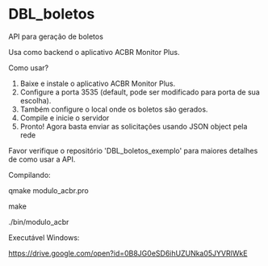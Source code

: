 # DBL_boletos
API para geração de boletos

Usa como backend o aplicativo ACBR Monitor Plus.

Como usar?

1) Baixe e instale o aplicativo ACBR Monitor Plus.
2) Configure a porta 3535 (default, pode ser modificado para porta de sua escolha). 
3) Também configure o local onde os boletos são gerados.
4) Compile e inicie o servidor
5) Pronto! Agora basta enviar as solicitações usando JSON object pela rede

Favor verifique o repositório 'DBL_boletos_exemplo' para maiores detalhes de como usar a API.

Compilando:

qmake modulo_acbr.pro

make

./bin/modulo_acbr

Executável Windows: 

https://drive.google.com/open?id=0B8JG0eSD6ihUZUNka05JYVRlWkE

